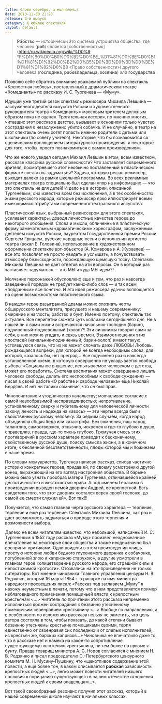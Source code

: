 ```yaml
---
title: Слово серебро, а молчание…?
date: 2013-11-30 21:28
release: 3-й выпуск
category: К юбилею спектакля
layout: default
---
```


> **Рáбство** — исторически это система устройства общества, где человек (**раб**) является [собственностью](http://ru.wikipedia.org/wiki/%D0%9 °F%D1%80%D0%B0%D0%B2%D0%BE_%D1%81%D0%BE%D0%B1%D1%81%D1%82%D0%B2%D0%B5%D0%BD%D0%BD%D0%BE%D1%81%D1%82%D0%B8 «Право собственности») другого человека (**господина, рабовладельца, хозяина**) или **государства**

Позволю себе обратить внимание уважаемой публики на спектакль «Крепостная любовь», поставленный в драматическом театре «Комедианты» по рассказу И. С. Тургенева — «Муму».

Идущий уже третий сезон спектакль режиссера Михаила Левшина — заслуженного деятеля искусств России и художественного руководителя театра «Комедианты» массовым зрителем должным образом пока не оценен. Трогательная история, по мнению многих, читавших этот рассказ в детстве, вызывает в основном только чувство сострадания к незаслуженно убитой собачке. И не случайно, в театр на этот спектакль очень хотят попасть именно родители с детьми или школьники (по совету учителя). Некоторые, что бы познакомится со сценическим воплощением литературного произведения, а некоторые для того, чтобы, просто познакомиться с самим произведением.

Что же нового увидел сегодня Михаил Левшин в этом, всем известном, рассказе классика русской словесности? Что заставляет современного зрителя, посмотревшего этот необычно поставленный в пластическом формате спектакль задуматься? Задача, которую решал режиссер, выходит далеко за рамки школьной программы. Во всех рекламных материалах театра специально был сделан упор на информацию — что это спектакль не для детей! И дело не в истории, описанной Тургеневым, она известна всем без исключения, а в тех особенностях жизни русского народа, которые режиссер ярко иллюстрирует всеми имеющимися атрибутами современного театрального искусства.

Пластический язык, выбранный режиссером для этого спектакля, усиливает характеры, доводя личностные качества героев до некоторого обобщения. Слова и мысли, обличенные в пластическую форму замечательным «драматическим» хореографом, заслуженным деятелем искусств России, лауреатом Государственной премии России Сергеем Грицаем, русские народные песни в исполнении артистов театра (вокал Е. Головина), использование в художественном оформлении спектакле арт-объектов (А. Комарова и А. Журавлев) — все это позволяет не просто увидеть и услышать, а почувствовать атмосферу безысходности, порождающую щемящую тоску. Спектакль Михаила Левшина не дает ответов на эти вопросы. Он в который раз заставляет задуматься — кто МЫ и куда МЫ идем?!

Молчание персонажей обусловлено еще и тем, что раз и навсегда заведенный порядок не требует каких-либо слов — и так всем «подданным» все понятно. И эта идея режиссера удачно воплощается на сцене возможностями пластического языка.

В каждом герое разыгранной драмы можно опознать черты общерусского менталитета, присущего и нашему современнику: смирение и наглость; рабство и бунт. Именно поэтому, спектакль так актуален. Все перипетии сюжета суть коллизии сегодняшнего дня. Не в нашей ли с вами жизни встречаются начальник-господин (барин), подчиненный-подневольный (холоп)?! Эти синонимы говорят сами за себя, в них можно угадать и связь времен. Взаимоотношения этих ипостасей (начальник-подчиненный; барин-холоп) имеют такую устоявшуюся связь, что их не может сломать даже ЛЮБОВЬ! Любовь, рождающаяся вопреки, для которой не всегда необходимы слова, для которой, казалось бы, нет преград… Все подчинено раз и навсегда установленной схеме, в которую совершенно не укладывается свобода выбора. «Социальное внушение, испытываемое человеком с детства, может его поработить. Система воспитания может совершенно лишать человека свободы, делать его неспособным к свободе суждения» — писал в своей работе «О рабстве и свободе человека» еще Николай Бердяев. И нет ни толики сомнения, что он был прав.

Чинопочитание и угодничество начальству; молчаливое согласие с самой невообразимой несправедливостью; непротивление, установленному сверху и губительному для человеческой личности закону; леность и надежда на «авось» — эти черты всегда были свойственны русскому человеку. За редким случаем, когда народ объединяла общая беда или катастрофа. Без сомнения, наш народ талантлив, самоотвержен, отзывчив, искренен и где-то глубоко в душе, справедлив, правда, где-то очень глубоко. Гремучая смесь этих противоречий в русском характере приводит к бесконечному, свойственному русской душе, поиску смысла жизни, а в конечном итоге, к беспечной безответственности, плоды которой мы и пожинаем в наше время.

По словам мемуаристов, Тургенев написал рассказ, списав частично историю конкретных героев, придав ей, по своему усмотрению другой конец, выражающий на его взгляд настроения общества. В барыне можно было узнать прообраз матери Тургенева, отличавшейся крайней деспотичностью и жестокостью нрава. А под именем Герасима в произведении выведен немой дворник Андрей, ее крепостной. Есть свидетели того, что этот дворник «остался верен своей госпоже, до самой ее смерти служил ей». Вот так!!!

Получается, что самая главная черта русского характера — терпение, терпение и еще раз терпение. Спектакль Михаила Левшина, как раз и дает возможность задуматься о природе этого терпения и возможности выбора.

Далеко не всем читателям известно, что небольшой, написанный И. С. Тургеневым в 1852 году рассказ «Муму» произвел неоднозначное впечатление на некоторые слои общества и также неоднозначно был воспринят критиками. Одни увидели в этом произведении «лишь простую историю любви бедного глухонемого дворника к собачонке, погубленной злою и капризною старухою», а другие усмотрели в главном герое «олицетворение русского народа, его страшной силы и непостижимой кротости». Отозвались на это произведение не только литераторы. Вот мнение чиновника Главного управления цензуры Н. В. Родзянко, который 16 марта 1854 г. в рапорте на имя министра народного просвещения писал: «Рассказ под заглавием „Муму“ я нахожу неуместным в печати, потому что в нем представляется пример неблаговидного применения помещичьей власти к крепостным крестьянам \<…\> Читатель по прочтении этого рассказа непременно исполниться должен сострадания к безвинно утесненному помещичьим своенравием крестьянину \<…\> Вообще по направлению, а в особенности по изложению рассказа нельзя не заметить, что цель автора состояла в том, чтобы показать, до какой степени бывают безвинно утесняемы крестьяне помещиками своими, терпя единственно от своенравия сих последних и от слепых исполнителей, из крестьян же, барских капризов…» Чиновника не впечатлило даже то, что в рассказе нет и намека на какое-то сопротивление существующему положению крестьянина, ни тем более на призыв к бунту. Правда товарищ министра А. С. Норов согласился с мнением Н. В. Родзянко и писал председателю С.-Петербургского цензурного комитета M. H. Мусину-Пушкину, что «щекотливое содержание этой повести, а еще более тон, в каком описывается **рабская** зависимость крепостных людей \<…\>, легко может повести читателей низшего сословия к порицанию существующего в нашем отечестве отношения крепостных людей к своим владельцам…».

Вот такой своеобразный резонанс получил этот рассказ, который в нашей современной школе изучают в начальных классах.